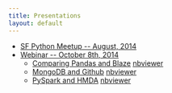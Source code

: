 ```yaml
---
title: Presentations
layout: default
---
```



* [SF Python Meetup -- August, 2014](sfpython-aug-2014.html)
* [Webinar -- October 8th, 2014](webinar-oct-2014.html)
    * [Comparing Pandas and Blaze](../notebooks/comparing-pandas-and-blaze.ipynb)
        [nbviewer]()
    * [MongoDB and Github](../notebooks/mongodb-and-github.ipynb)
        [nbviewer]()
    * [PySpark and HMDA](../notebooks/pyspark-and-hmda.ipynb)
        [nbviewer]()

